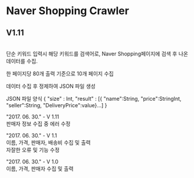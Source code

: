 <h1>Naver Shopping Crawler</h1>

<h2>V1.11</h2><br>
단순 키워드 입력시 해당 키워드를 검색어로, Naver Shopping페이지에 검색 후 나온 데이터를 수집. 

한 페이지당 80개 출력 기준으로 10개 페이지 수집

데이터 수집 후 정제하여 JSON 파일 생성

JSON 파일 양식
{
    "size" : Int,
    "result" : [{ "name":String, "price":StringInt, "seller":String, "DeliveryPrice":value}...]
}

"2017. 06. 30." - V 1.11<br>
판매자 정보 수집 중 에러 수정

"2017. 06. 30." - V 1.1<br>
이름, 가격, 판매자, 배송비 수집 및 출력<br>
자잘한 오류 및 기능 수정<br>

"2017. 06. 30." - V 1.0<br>
이름, 가격, 판매자 수집 및 출력<br>
